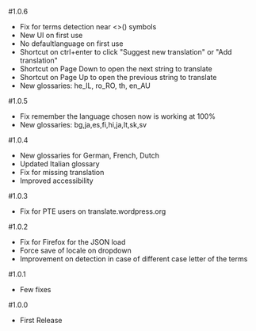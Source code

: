 #1.0.6
* Fix for terms detection near <>() symbols
* New UI on first use
* No defaultlanguage on first use
* Shortcut on ctrl+enter to click "Suggest new translation" or "Add translation"
* Shortcut on Page Down to open the next string to translate
* Shortcut on Page Up to open the previous string to translate
* New glossaries: he_IL, ro_RO, th, en_AU

#1.0.5
* Fix remember the language chosen now is working at 100%
* New glossaries: bg,ja,es,fi,hi,ja,lt,sk,sv

#1.0.4
* New glossaries for German, French, Dutch
* Updated Italian glossary
* Fix for missing translation
* Improved accessibility

#1.0.3
* Fix for PTE users on translate.wordpress.org

#1.0.2
* Fix for Firefox for the JSON load
* Force save of locale on dropdown
* Improvement on detection in case of different case letter of the terms

#1.0.1
* Few fixes

#1.0.0
* First Release